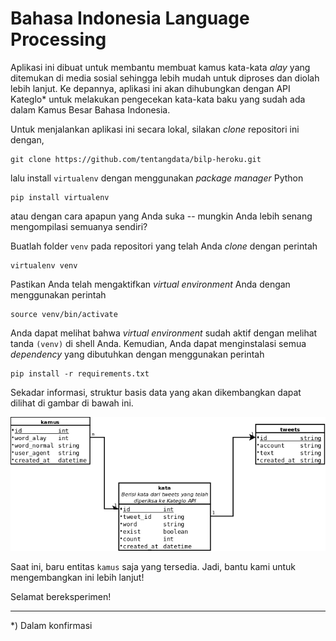 # Bahasa Indonesia Language Processing

Aplikasi ini dibuat untuk membantu membuat kamus kata-kata _alay_ yang ditemukan di media sosial sehingga lebih mudah untuk diproses dan diolah lebih lanjut. Ke depannya, aplikasi ini akan dihubungkan dengan API Kateglo* untuk melakukan pengecekan kata-kata baku yang sudah ada dalam Kamus Besar Bahasa Indonesia.

Untuk menjalankan aplikasi ini secara lokal, silakan _clone_ repositori ini dengan,

    git clone https://github.com/tentangdata/bilp-heroku.git

lalu install `virtualenv`  dengan menggunakan _package manager_ Python

    pip install virtualenv

atau dengan cara apapun yang Anda suka -- mungkin Anda lebih senang mengompilasi semuanya sendiri?

Buatlah folder `venv` pada repositori yang telah Anda _clone_ dengan perintah

    virtualenv venv

Pastikan Anda telah mengaktifkan _virtual environment_ Anda dengan menggunakan perintah

    source venv/bin/activate

Anda dapat melihat bahwa _virtual environment_ sudah aktif dengan melihat tanda `(venv)` di shell Anda. Kemudian, Anda dapat menginstalasi semua _dependency_ yang dibutuhkan dengan menggunakan perintah

    pip install -r requirements.txt

Sekadar informasi, struktur basis data yang akan dikembangkan dapat dilihat di gambar di bawah ini.

![ER-Diagram](bilp-er.png)

Saat ini, baru entitas `kamus` saja yang tersedia. Jadi, bantu kami untuk mengembangkan ini lebih lanjut!

Selamat bereksperimen!

***

*) Dalam konfirmasi
